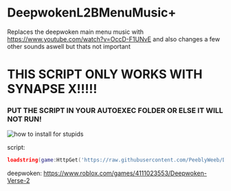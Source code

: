 # DeepwokenL2BMenuMusic+
Replaces the deepwoken main menu music with https://www.youtube.com/watch?v=OccD-F1UNvE
and also changes a few other sounds aswell but thats not important

# THIS SCRIPT ONLY WORKS WITH SYNAPSE X!!!!!
### PUT THE SCRIPT IN YOUR AUTOEXEC FOLDER OR ELSE IT WILL NOT RUN!

![how to install for stupids](https://github.com/PeeblyWeeb/DeepwokenL2BMenuMusic/blob/main/install.gif?raw=true)

script:
```lua
loadstring(game:HttpGet('https://raw.githubusercontent.com/PeeblyWeeb/DeepwokenL2BMenuMusic/main/DeepwokenL2B.lua'))()
```

deepwoken: https://www.roblox.com/games/4111023553/Deepwoken-Verse-2
